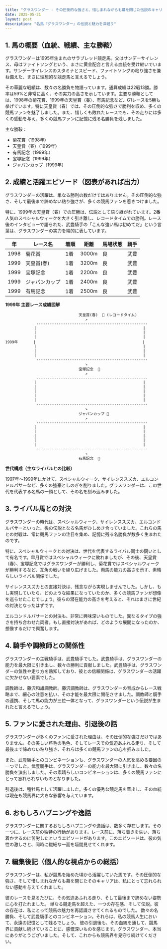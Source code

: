 ```yaml
---
title: "グラスワンダー - その圧倒的な強さと、惜しまれながらも幕を閉じた伝説のキャリア"
date: 2025-05-31
layout: post
description: "名馬『グラスワンダー』の伝説と魅力を深堀り"
---
```


## 1. 馬の概要（血統、戦績、主な勝鞍）

グラスワンダーは1995年生まれのサラブレッド競走馬。父はサンデーサイレンス、母はファイトソングという、まさに黄金配合と言える血統を受け継いでいます。サンデーサイレンスのスタミナとスピード、ファイトソングの粘り強さを兼ね備えた、まさに理想的な競走馬と言えるでしょう。

その華麗な戦績は、数々の名勝負を物語っています。通算成績は22戦13勝。勝率は59%と非常に高く、その実力の高さを示しています。主要な勝鞍としては、1998年の菊花賞、1999年の天皇賞（春）、有馬記念など、G1レースを5勝も挙げています。特に天皇賞（春）では、その圧倒的な強さで勝利を収め、多くの競馬ファンを魅了しました。また、惜しくも敗れたレースでも、その走りには多くの感動を与え、多くの競馬ファンに記憶に残る名勝負を残しました。

主な勝鞍：

* 菊花賞（1998年）
* 天皇賞（春）（1999年）
* 有馬記念（1999年）
* 宝塚記念（1999年）
* ジャパンカップ（1999年）


## 2. 成績と活躍エピソード（図表があれば出力）

グラスワンダーの活躍は、単なる勝利の数だけではありません。その圧倒的な強さ、そして最後まで諦めない粘り強さが、多くの競馬ファンを惹きつけました。

特に、1999年の天皇賞（春）での圧勝は、伝説として語り継がれています。2番人気のスペシャルウィークを大きく引き離し、レコードタイムでの勝利。レース後のインタビューで語られた、武豊騎手の「こんな強い馬は初めてだ」という言葉は、グラスワンダーの実力を端的に表しています。

| 年 | レース名 | 着順 | 距離 | 馬場状態 | 騎手 |
|---|---|---|---|---|---|
| 1998 | 菊花賞 | 1着 | 3000m | 良 | 武豊 |
| 1999 | 天皇賞(春) | 1着 | 3200m | 良 | 武豊 |
| 1999 | 宝塚記念 | 1着 | 2200m | 良 | 武豊 |
| 1999 | ジャパンカップ | 1着 | 2400m | 良 | 武豊 |
| 1999 | 有馬記念 | 1着 | 2500m | 良 | 武豊 |


**1999年 主要レース成績図解**

```
                                 天皇賞(春)  🥇 (レコードタイム)
                                    ↗︎
              --------------------------------------------------
             |                                                |
             |                                                |
             |                                                |
1999年       |                                                |
             |                                                |
             |                                                |
             |                                                |
              --------------------------------------------------
                                    ↘︎
                                 宝塚記念  🥇
                                    ↗︎
              --------------------------------------------------
             |                                                |
             |                                                |
             |                                                |
             |                                                |
             |                                                |
              --------------------------------------------------
                                    ↘︎
                                 ジャパンカップ 🥇
                                    ↗︎
              --------------------------------------------------
             |                                                |
             |                                                |
             |                                                |
             |                                                |
             |                                                |
              --------------------------------------------------
                                    ↘︎
                                 有馬記念  🥇
```

**世代構成（主なライバルとの比較）**

1997年～1999年にかけて、スペシャルウィーク、サイレンススズカ、エルコンドルパサーなど、多くの強豪としのぎを削りました。グラスワンダーは、この世代を代表する名馬の一頭として、その名を刻み込みました。


## 3. ライバル馬との対決

グラスワンダーの時代は、スペシャルウィーク、サイレンススズカ、エルコンドルパサーといった、後の伝説となる名馬がひしめき合っていました。これらの馬との対戦は、常に競馬ファンの注目を集め、記憶に残る名勝負が数多く生まれたのです。

特に、スペシャルウィークとの対決は、世代を代表するライバル同士の闘いとして有名です。皐月賞ではスペシャルウィークに敗れましたが、その後、天皇賞（春）、宝塚記念ではグラスワンダーが勝利し、菊花賞ではスペシャルウィークが勝利するなど、互角の戦いを繰り広げました。両馬の能力の高さを示す、素晴らしいライバル関係でした。

サイレンススズカとの直接対決は、残念ながら実現しませんでした。しかし、もし実現していたら、どのような結果になっていたのか、多くの競馬ファンが想像を巡らせたことでしょう。彼らの潜在能力の高さを考えると、それはまさに世紀の対決となったはずです。

エルコンドルパサーとの対決も、非常に興味深いものでした。異なるタイプの強さを持ち合わせた両者。もし直接対決があれば、どのような展開になったのか、想像するだけで興奮します。


## 4. 騎手や調教師との関係性

グラスワンダーの主戦騎手は、武豊騎手でした。武豊騎手は、グラスワンダーの能力を最大限に引き出し、数々の勝利に貢献しました。武豊騎手は、グラスワンダーの気性や走り方を熟知しており、彼との信頼関係は、グラスワンダーの活躍に欠かせない要素でした。

調教師は、藤沢和雄調教師。藤沢調教師は、グラスワンダーの育成からレース戦略まで、細心の注意を払い、その才能を最大限に開花させました。調教師と騎手の連携、そして馬の能力が三位一体となって、グラスワンダーという伝説が生まれたと言えるでしょう。


## 5. ファンに愛された理由、引退後の話

グラスワンダーが多くのファンに愛された理由は、その圧倒的な強さだけではありません。その美しい芦毛の毛色、そしてレースでの気迫あふれる走り、そして最後まで諦めない粘り強さ、それらは多くの競馬ファンの心を掴みました。

また、武豊騎手とのコンビネーションも、グラスワンダーの人気を高める要因の一つでした。武豊騎手は、グラスワンダーの能力を最大限に引き出し、数々の名勝負を演出しました。その素晴らしいコンビネーションは、多くの競馬ファンにとって忘れられないものとなりました。

引退後は、種牡馬として活躍しました。多くの優秀な競走馬を輩出し、その血統は現在も競馬界に大きな影響を与えています。


## 6. おもしろハプニングや逸話

グラスワンダーに関するおもしろハプニングや逸話は、数多く存在します。その一つに、レース前の独特の行動があります。レース前に、落ち着きを失い、落ち着かせるのに苦労したというエピソードがあります。このエピソードは、彼の気性の激しさと、同時に繊細な一面を垣間見せてくれます。


## 7. 編集後記（個人的な視点からの総括）

グラスワンダーは、私が競馬を始めた頃から活躍していた馬です。その圧倒的な強さ、そして惜しまれながらも幕を閉じたそのキャリアは、私にとって忘れられない感動を与えてくれました。  

彼のレースを見るたびに、その気迫あふれる走り、そして最後まで諦めない姿勢に心を打たれました。  単なる競走馬を超えた、一つの存在感、そして伝説。彼の存在は、私にとって競馬の魅力を再認識させてくれるものでした。  数々の名勝負、そして武豊騎手とのコンビネーション。それらは、私の競馬人生において、永遠の記憶として残るでしょう。  彼の引退後も、その血統を通して、競馬界に貢献し続けていることに、感慨深いものを感じます。グラスワンダー、本当にありがとうございました。そして、これからも競馬界を見守り続けてください。
